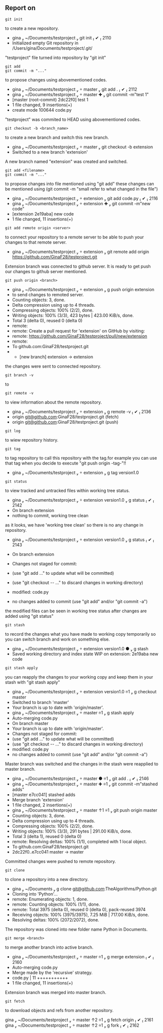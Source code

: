 ## Report on 
```
git init
```
to create a new repository.
- gina  ~/Documents/testproject  git init  ✔  2110
- Initialized empty Git repository in /Users/gina/Documents/testproject/.git/

"testproject" file turned into repository by "git init" 

```
git add
git commit -m "..."
```
to propose changes using abovementioned codes.
- gina  ~/Documents/testproject   master  git add .  ✔  2112
- gina  ~/Documents/testproject   master ✚  git commit -m"test 1"
- [master (root-commit) 2dc22f0] test 1
- 1 file changed, 9 insertions(+)
- create mode 100644 code.py

"testproject" was commited to HEAD using abovementioned codes. 

```
git checkout -b <branch_name>
```
to create a new branch and switch this new branch.

- gina  ~/Documents/testproject   master  git checkout -b extension
- Switched to a new branch 'extension'

A new branch named "extension" was created and switched.

```
git add <filename>
git commit -m "..."
```
to propose changes into file mentioned using "git add"
these changes can be mentioned using (git commit -m "small refer to what changed in the file")

- gina  ~/Documents/testproject   extension  git add code.py  ✔  2116
- gina  ~/Documents/testproject   extension ✚  git commit -m"new code"
- [extension 2e19aba] new code
- 1 file changed, 11 insertions(+)

```
git add remote origin <server>
```
to connect your repository to a remote server to be able to push your changes to that remote server.

- gina  ~/Documents/testproject   extension  git remote add origin https://github.com/GinaF28/testproject.git

Extension branch was connected to github server. It is ready to get push our changes to github server mentioned.

```
git push origin <branch>
```
- gina  ~/Documents/testproject   extension  g push origin extension
- to send changes to remoted server.
- Counting objects: 3, done.
- Delta compression using up to 4 threads.
- Compressing objects: 100% (2/2), done.
- Writing objects: 100% (3/3), 423 bytes | 423.00 KiB/s, done.
- Total 3 (delta 0), reused 0 (delta 0)
- remote:
- remote: Create a pull request for 'extension' on GitHub by visiting:
- remote: https://github.com/GinaF28/testproject/pull/new/extension
- remote:
- To github.com:GinaF28/testproject.git
- * [new branch] extension -> extension

the changes were sent to connected repository.

```
git branch -v
```
to 

```
git remote -v
```
to view information about the remote repository.
- gina  ~/Documents/testproject   extension  g remote -v  ✔  2136
- origin git@github.com:GinaF28/testproject.git (fetch)
- origin git@github.com:GinaF28/testproject.git (push)

```
git log
```
to wiew repository history.

```
git tag
```
to tag repository to call this repository with the tag.for example you can use that tag when you decide to execute "git push origin -tag-"!!
- gina  ~/Documents/testproject   extension  g tag version1.0

```
git status
```
to view tracked and untracked files within working tree status.
- gina  ~/Documents/testproject   extension version1.0  g status  ✔  2142
- On branch extension
- nothing to commit, working tree clean

as it looks, we have 'working tree clean' so there is no any change in repository.
- gina  ~/Documents/testproject   extension version1.0  g status  ✔  2143
- On branch extension
- Changes not staged for commit:
- (use "git add <file>..." to update what will be committed)
- (use "git checkout -- <file>..." to discard changes in working directory)

- modified: code.py
- no changes added to commit (use "git add" and/or "git commit -a")

the modified files can be seen in working tree status after changes are added using "git status"

```
git stash
```
to record the changes what you have made to working copy temporarily so you can switch branch and work on something else.
- gina  ~/Documents/testproject   extension version1.0 ●  g stash
- Saved working directory and index state WIP on extension: 2e19aba new code


```
git stash apply
```
you can reapply the changes to your working copy and keep them in your stash with "git stash apply"
- gina  ~/Documents/testproject   extension version1.0 ⍟1  g checkout master
- Switched to branch 'master'
- Your branch is up to date with 'origin/master'.
- gina  ~/Documents/testproject   master ⍟1  g stash apply
- Auto-merging code.py
- On branch master
- Your branch is up to date with 'origin/master'.
- Changes not staged for commit:
- (use "git add <file>..." to update what will be committed)
- (use "git checkout -- <file>..." to discard changes in working directory)
- modified: code.py
- no changes added to commit (use "git add" and/or "git commit -a")

Master branch was switched and the changes in the stash were reapplied to master branch.

- gina  ~/Documents/testproject   master ● ⍟1  git add .  ✔  2146
- gina  ~/Documents/testproject   master ✚ ⍟1  git commit -m"stashed adds"
- [master e7cc041] stashed adds
- Merge branch 'extension'
- 1 file changed, 2 insertions(+)
- gina  ~/Documents/testproject   master ↑1 ⍟1  git push origin master
- Counting objects: 3, done.
- Delta compression using up to 4 threads.
- Compressing objects: 100% (2/2), done.
- Writing objects: 100% (3/3), 291 bytes | 291.00 KiB/s, done.
- Total 3 (delta 1), reused 0 (delta 0)
- remote: Resolving deltas: 100% (1/1), completed with 1 local object.
- To github.com:GinaF28/testproject.git
- 2dc22f0..e7cc041 master -> master

Committed changes were pushed to remote repository.

```
git clone 
```
to clone a repository into a new directory.
- gina  ~/Documents  g clone git@github.com:TheAlgorithms/Python.git
- Cloning into 'Python'...
- remote: Enumerating objects: 1, done.
- remote: Counting objects: 100% (1/1), done.
- remote: Total 3975 (delta 0), reused 0 (delta 0), pack-reused 3974
- Receiving objects: 100% (3975/3975), 7.25 MiB | 717.00 KiB/s, done.
- Resolving deltas: 100% (2072/2072), done.

The repository was cloned into new folder name Python in Documents.

```
git merge <branch>
```
to merge another branch into active branch.
- gina  ~/Documents/testproject   master ⍟1  g merge extension  ✔  2160
- Auto-merging code.py
- Merge made by the 'recursive' strategy.
- code.py | 11 +++++++++++
- 1 file changed, 11 insertions(+)

Extension branch was merged into master branch.

```
git fetch
```
to download objects and refs from another repository.

gina  ~/Documents/testproject   master ↑2 ⍟1  g fetch origin  ✔  2161
gina  ~/Documents/testproject   master ↑2 ⍟1  g fork  ✔  2162















